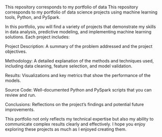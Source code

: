 This repository corresponds to my portfolio of data This repository corresponds to my portfolio of data science projects using machine learning tools, Python, and PySpark.

In this portfolio, you will find a variety of projects that demonstrate my skills in data analysis, predictive modeling, and implementing machine learning solutions. Each project includes:

 Project Description: A summary of the problem addressed and the project objectives.
 
 Methodology: A detailed explanation of the methods and techniques used, including data cleaning, feature selection, and model validation.
 
 Results: Visualizations and key metrics that show the performance of the models.
 
 Source Code: Well-documented Python and PySpark scripts that you can review and run.
 
 Conclusions: Reflections on the project’s findings and potential future improvements.

 

This portfolio not only reflects my technical expertise but also my ability to communicate complex results clearly and effectively. I hope you enjoy exploring these projects as much as I enjoyed creating them.
